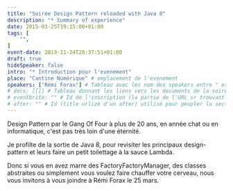 ```yaml
---
title: "Soirée Design Pattern reloaded with Java 8"
description: "* Summary of experience"
date: 2015-03-25T19:15:00+01:00
tags: [
    "",
]
event-date: 2019-11-24T20:37:51+01:00
draft: true
hideSpeaker: false
intro: "* Introduction pour l'evenement"
place: "Cantine Numérique" # emplacement de l'evenement
speakers: ["Rémi Forax"] # Tableau avec les nom des speakers entre " et séparé par des , et doit être identique au titre du speaker enregistré !
# docs: [[]] # Tableau donnant les liens vers les documents de la soirée hors affiche - exemple : [["L'inauguration","http://toursjug.cloud.xwiki.com/xwiki/bin/download/Meetings/20080409/InaugurationToursJUG.pdf"], ["Unitils et Selenium","Unitils-Selenium.pdf"]]
# eventbrite: "" # Id de l'inscription (la partie de l'URL sr trouvant après https://www.eventbrite.fr/e/ )
# after: "" # Id (title urlizé d'un after) utilisé pour peupler la section after d'un evvent (exemple : apside-after-01)
---
```


Design Pattern par le Gang Of Four à plus de 20 ans, en année chat ou en informatique, c'est pas très loin d'une éternité.

Je profilte de la sortie de Java 8, pour revisiter les principaux design-pattern et leurs faire un petit toilettage à la sauce Lambda.

 Donc si vous en avez marre des FactoryFactoryManager, des classes abstraites ou simplement vous voulez faire chauffer votre cerveau, nous vous invitons à vous joindre à Rémi Forax le 25 mars.